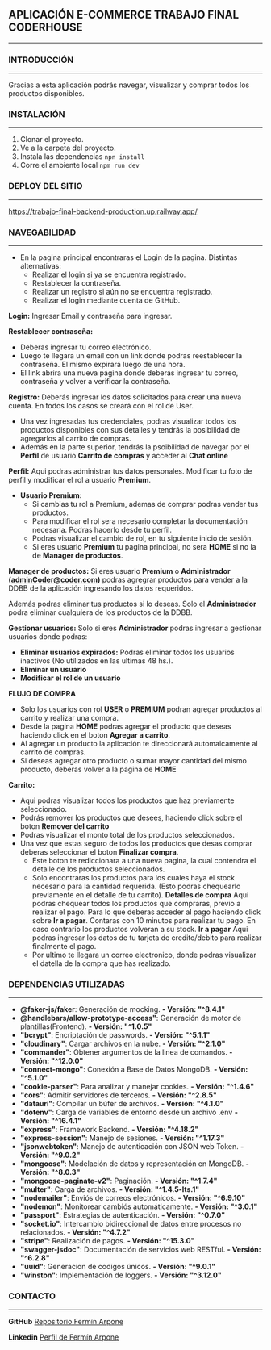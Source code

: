 ## APLICACIÓN E-COMMERCE TRABAJO FINAL CODERHOUSE
---

### INTRODUCCIÓN 
---
Gracias a esta aplicación podrás navegar, visualizar y comprar todos los productos disponibles.


### INSTALACIÓN 
---
1. Clonar el proyecto.
1. Ve a la carpeta del proyecto.
1. Instala las dependencias `npn install`
1. Corre el ambiente local `npm run dev`


### DEPLOY DEL SITIO
---
https://trabajo-final-backend-production.up.railway.app/


### NAVEGABILIDAD
---
* En la pagina principal encontraras el Login de la pagina. Distintas alternativas:
    * Realizar el login si ya se encuentra registrado.
    * Restablecer la contraseña.
    * Realizar un registro si aún no se encuentra registrado.
    * Realizar el login mediante cuenta de GitHub.

**Login:** Ingresar Email y contraseña para ingresar.

**Restablecer contraseña:** 
* Deberas ingresar tu correo electrónico.
* Luego te llegara un email con un link donde podras reestablecer la contraseña. El mismo expirará luego de una hora. 
* El link abrira una nueva página donde deberás ingresar tu correo, contraseña y volver a verificar la contraseña.

**Registro:** Deberás ingresar los datos solicitados para crear una nueva cuenta. En todos los casos se creará con el rol de User.

* Una vez ingresadas tus credenciales, podras visualizar todos los productos disponibles con sus detalles y tendrás la posibilidad de agregarlos al carrito de compras.
* Además en la parte superior, tendrás la psoibilidad de navegar por el **Perfil** de usuario **Carrito de compras** y acceder al **Chat online**

**Perfil:** Aqui podras administrar tus datos personales. Modificar tu foto de perfil y modificar el rol a usuario **Premium**.
*  **Usuario Premium:** 
     * Si cambias tu rol a Premium, ademas de comprar podras vender tus productos. 
     * Para modificar el rol sera necesario completar la documentación necesaria. Podras hacerlo desde tu perfil.
     * Podras visualizar el cambio de rol, en tu siguiente inicio de sesión.
     * Si eres usuario **Premium** tu pagina principal, no sera **HOME** si no la de **Manager de productos**.

**Manager de productos:** 
Si eres usuario **Premium** o **Administrador (adminCoder@coder.com)** podras agregrar productos para vender a la DDBB de la aplicación ingresando los datos requeridos.

Además podras eliminar tus productos si lo deseas. Solo el **Administrador** podra eliminar cualquiera de los productos de la DDBB.

**Gestionar usuarios:** Solo si eres **Administrador** podras ingresar a gestionar usuarios donde podras:
* **Eliminar usuarios expirados:** Podras eliminar todos los usuarios inactivos (No utilizados en las ultimas 48 hs.).
* **Eliminar un usuario**
* **Modificar el rol de un usuario** 

**FLUJO DE COMPRA**
* Solo los usuarios con rol **USER** o **PREMIUM** podran agregar productos al carrito y realizar una compra.
* Desde la pagina **HOME** podras agregar el producto que deseas haciendo click en el boton **Agregar a carrito**.
* Al agregar un producto la aplicación te direccionará automaicamente al carrito de compras.
* Si deseas agregar otro producto o sumar mayor cantidad del mismo producto, deberas volver a la pagina de **HOME**

**Carrito:** 
* Aqui podras visualizar todos los productos que haz previamente seleccionado.
* Podrás remover los productos que desees, haciendo click sobre el boton **Remover del carrito**
* Podras visualizar el monto total de los productos seleccionados.
* Una vez que estas seguro de todos los productos que desas comprar deberas seleccionar el boton **Finalizar compra**.
    * Este boton te rediccionara a una nueva pagina, la cual contendra el detalle de los productos seleccionados.
    * Solo encontraras los productos para los cuales haya el stock necesario para la cantidad requerida. (Esto podras chequearlo previamente en el detalle de tu carrito).
 **Detalles de compra** Aqui podras chequear todos los productos que compraras, previo a realizar el pago. Para lo que deberas acceder al pago haciendo click sobre **Ir a pagar**. Contaras con 10 minutos para realizar tu pago. En caso contrario los productos volveran a su stock.
 **Ir a pagar** Aqui podras ingresar los datos de tu tarjeta de credito/debito para realizar finalmente el pago.
    * Por ultimo te llegara un correo electronico, donde podras visualizar el datella de la compra que has realizado.



### DEPENDENCIAS UTILIZADAS
---
* **@faker-js/faker**: Generación de mocking. **- Versión: "^8.4.1"**
* **@handlebars/allow-prototype-access"**: Generación de motor de plantillas(Frontend). **- Versión: "^1.0.5"**
* **"bcrypt"**: Encriptación de passwords. **- Versión: "^5.1.1"**
* **"cloudinary"**: Cargar archivos en la nube. **- Versión: "^2.1.0"**
* **"commander"**: Obtener argumentos de la linea de comandos. **- Versión: "^12.0.0"**
* **"connect-mongo"**: Conexión a Base de Datos MongoDB. **- Versión: "^5.1.0"**
* **"cookie-parser"**: Para analizar y manejar cookies. **- Versión: "^1.4.6"**
* **"cors"**: Admitir servidores de terceros. **- Versión: "^2.8.5"**
* **"datauri"**: Compilar un búfer de archivos. **- Versión: "^4.1.0"**
* **"dotenv"**: Carga de variables de entorno desde un archivo .env **- Versión: "^16.4.1"**
* **"express"**: Framework Backend. **- Versión: "^4.18.2"**
* **"express-session"**: Manejo de sesiones. **- Versión: "^1.17.3"**
* **"jsonwebtoken"**: Manejo de autenticación con JSON web Token. **- Versión: "^9.0.2"**
* **"mongoose"**: Modelación de datos y representación en MongoDB. **- Versión: "^8.0.3"**
* **"mongoose-paginate-v2"**: Paginación. **- Versión: "^1.7.4"**
* **"multer"**: Carga de archivos. **- Versión: "^1.4.5-lts.1"**
* **"nodemailer"**: Enviós de correos electrónicos. **- Versión: "^6.9.10"**
* **"nodemon"**: Monitorear cambiós automáticamente. **- Versión: "^3.0.1"**
* **"passport"**: Estrategias de autenticación. **- Versión: "^0.7.0"**
* **"socket.io"**: Intercambio bidireccional de datos entre procesos no relacionados. **- Versión: "^4.7.2"**
* **"stripe"**: Realización de pagos. **- Versión: "^15.3.0"**
* **"swagger-jsdoc"**: Documentación de servicios web RESTful. **- Versión: "^6.2.8"**
* **"uuid"**: Generacion de codigos únicos. **- Versión: "^9.0.1"**
* **"winston"**: Implementación de loggers. **- Versión: "^3.12.0"**



### CONTACTO
---
**GitHub** [Repositorio Fermín Arpone](https://github.com/ferminarpone)

**Linkedin** [Perfil de Fermín Arpone](https://www.linkedin.com/in/fermin-arpone-4365a3207/)
